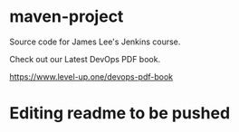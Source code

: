 # maven-project
Source code for James Lee's Jenkins course.

Check out our Latest DevOps PDF book.

https://www.level-up.one/devops-pdf-book

# Editing readme to be pushed